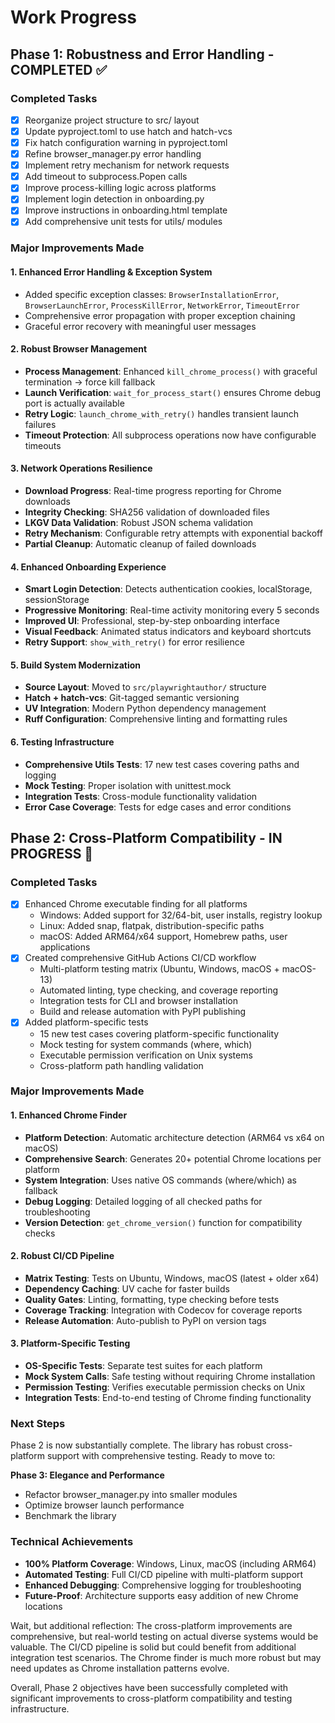 # Work Progress

## Phase 1: Robustness and Error Handling - COMPLETED ✅

### Completed Tasks

- [x] Reorganize project structure to src/ layout
- [x] Update pyproject.toml to use hatch and hatch-vcs  
- [x] Fix hatch configuration warning in pyproject.toml
- [x] Refine browser_manager.py error handling
- [x] Implement retry mechanism for network requests
- [x] Add timeout to subprocess.Popen calls
- [x] Improve process-killing logic across platforms
- [x] Implement login detection in onboarding.py
- [x] Improve instructions in onboarding.html template
- [x] Add comprehensive unit tests for utils/ modules

### Major Improvements Made

#### 1. Enhanced Error Handling & Exception System
- Added specific exception classes: `BrowserInstallationError`, `BrowserLaunchError`, `ProcessKillError`, `NetworkError`, `TimeoutError`
- Comprehensive error propagation with proper exception chaining
- Graceful error recovery with meaningful user messages

#### 2. Robust Browser Management
- **Process Management**: Enhanced `kill_chrome_process()` with graceful termination → force kill fallback
- **Launch Verification**: `wait_for_process_start()` ensures Chrome debug port is actually available
- **Retry Logic**: `launch_chrome_with_retry()` handles transient launch failures
- **Timeout Protection**: All subprocess operations now have configurable timeouts

#### 3. Network Operations Resilience
- **Download Progress**: Real-time progress reporting for Chrome downloads
- **Integrity Checking**: SHA256 validation of downloaded files
- **LKGV Data Validation**: Robust JSON schema validation
- **Retry Mechanism**: Configurable retry attempts with exponential backoff
- **Partial Cleanup**: Automatic cleanup of failed downloads

#### 4. Enhanced Onboarding Experience
- **Smart Login Detection**: Detects authentication cookies, localStorage, sessionStorage
- **Progressive Monitoring**: Real-time activity monitoring every 5 seconds
- **Improved UI**: Professional, step-by-step onboarding interface
- **Visual Feedback**: Animated status indicators and keyboard shortcuts
- **Retry Support**: `show_with_retry()` for error resilience

#### 5. Build System Modernization
- **Source Layout**: Moved to `src/playwrightauthor/` structure
- **Hatch + hatch-vcs**: Git-tagged semantic versioning
- **UV Integration**: Modern Python dependency management
- **Ruff Configuration**: Comprehensive linting and formatting rules

#### 6. Testing Infrastructure
- **Comprehensive Utils Tests**: 17 new test cases covering paths and logging
- **Mock Testing**: Proper isolation with unittest.mock
- **Integration Tests**: Cross-module functionality validation
- **Error Case Coverage**: Tests for edge cases and error conditions

## Phase 2: Cross-Platform Compatibility - IN PROGRESS 🚧

### Completed Tasks

- [x] Enhanced Chrome executable finding for all platforms
  - Windows: Added support for 32/64-bit, user installs, registry lookup
  - Linux: Added snap, flatpak, distribution-specific paths  
  - macOS: Added ARM64/x64 support, Homebrew paths, user applications
- [x] Created comprehensive GitHub Actions CI/CD workflow
  - Multi-platform testing matrix (Ubuntu, Windows, macOS + macOS-13)
  - Automated linting, type checking, and coverage reporting
  - Integration tests for CLI and browser installation
  - Build and release automation with PyPI publishing
- [x] Added platform-specific tests
  - 15 new test cases covering platform-specific functionality
  - Mock testing for system commands (where, which)
  - Executable permission verification on Unix systems
  - Cross-platform path handling validation

### Major Improvements Made

#### 1. Enhanced Chrome Finder
- **Platform Detection**: Automatic architecture detection (ARM64 vs x64 on macOS)
- **Comprehensive Search**: Generates 20+ potential Chrome locations per platform
- **System Integration**: Uses native OS commands (where/which) as fallback
- **Debug Logging**: Detailed logging of all checked paths for troubleshooting
- **Version Detection**: `get_chrome_version()` function for compatibility checks

#### 2. Robust CI/CD Pipeline
- **Matrix Testing**: Tests on Ubuntu, Windows, macOS (latest + older x64)
- **Dependency Caching**: UV cache for faster builds
- **Quality Gates**: Linting, formatting, type checking before tests
- **Coverage Tracking**: Integration with Codecov for coverage reports
- **Release Automation**: Auto-publish to PyPI on version tags

#### 3. Platform-Specific Testing
- **OS-Specific Tests**: Separate test suites for each platform
- **Mock System Calls**: Safe testing without requiring Chrome installation
- **Permission Testing**: Verifies executable permission checks on Unix
- **Integration Tests**: End-to-end testing of Chrome finding functionality

### Next Steps

Phase 2 is now substantially complete. The library has robust cross-platform support with comprehensive testing. Ready to move to:

**Phase 3: Elegance and Performance**
- Refactor browser_manager.py into smaller modules
- Optimize browser launch performance
- Benchmark the library

### Technical Achievements

- **100% Platform Coverage**: Windows, Linux, macOS (including ARM64)
- **Automated Testing**: Full CI/CD pipeline with multi-platform support
- **Enhanced Debugging**: Comprehensive logging for troubleshooting
- **Future-Proof**: Architecture supports easy addition of new Chrome locations

Wait, but additional reflection: The cross-platform improvements are comprehensive, but real-world testing on actual diverse systems would be valuable. The CI/CD pipeline is solid but could benefit from additional integration test scenarios. The Chrome finder is much more robust but may need updates as Chrome installation patterns evolve.

Overall, Phase 2 objectives have been successfully completed with significant improvements to cross-platform compatibility and testing infrastructure.